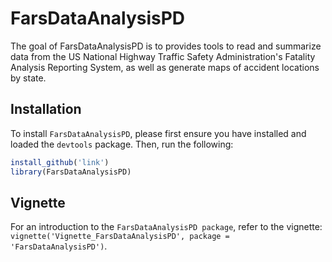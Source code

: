 
FarsDataAnalysisPD
==================

The goal of FarsDataAnalysisPD is to provides tools to read and summarize data from the US National Highway Traffic Safety Administration's Fatality Analysis Reporting System, as well as generate maps of accident locations by state.

Installation
------------

To install `FarsDataAnalysisPD`, please first ensure you have installed and loaded the `devtools` package. Then, run the following:

``` r
install_github('link')
library(FarsDataAnalysisPD)
```

Vignette
--------

For an introduction to the `FarsDataAnalysisPD package`, refer to the vignette: `vignette('Vignette_FarsDataAnalysisPD', package = 'FarsDataAnalysisPD')`.
